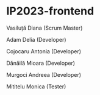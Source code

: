 # IP2023-frontend

Vasiluță Diana (Scrum Master)

Adam Delia (Developer)

Cojocaru Antonia (Developer)

Dănăilă Mioara (Developer)

Murgoci Andreea (Developer)

Mititelu Monica (Tester)
